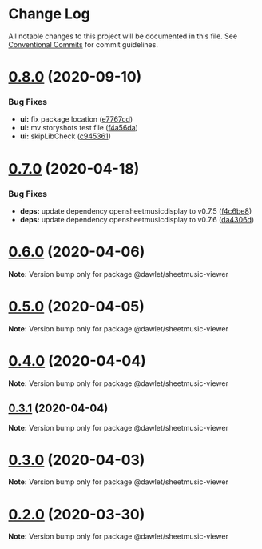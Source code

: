 # Change Log

All notable changes to this project will be documented in this file.
See [Conventional Commits](https://conventionalcommits.org) for commit guidelines.

# [0.8.0](https://github.com/dawlet-team/dawlet-poc/compare/v0.7.0...v0.8.0) (2020-09-10)


### Bug Fixes

* **ui:** fix package location ([e7767cd](https://github.com/dawlet-team/dawlet-poc/commit/e7767cde431706dab5dc519849e824896ecd529e))
* **ui:** mv storyshots test file ([f4a56da](https://github.com/dawlet-team/dawlet-poc/commit/f4a56dab0854adfd2f7191106785378a5086b8ec))
* **ui:** skipLibCheck ([c945361](https://github.com/dawlet-team/dawlet-poc/commit/c945361d11594c62be439f3b168d2052ec43bbd3))





# [0.7.0](https://github.com/dawlet-team/dawlet-poc/compare/v0.6.3...v0.7.0) (2020-04-18)


### Bug Fixes

* **deps:** update dependency opensheetmusicdisplay to v0.7.5 ([f4c6be8](https://github.com/dawlet-team/dawlet-poc/commit/f4c6be8e1f7aa9fa3259e79917f1d0789a0ff360))
* **deps:** update dependency opensheetmusicdisplay to v0.7.6 ([da4306d](https://github.com/dawlet-team/dawlet-poc/commit/da4306d01466b2ea45bd805d2c1eec382502810a))





# [0.6.0](https://github.com/dawlet-team/dawlet-poc/compare/v0.5.0...v0.6.0) (2020-04-06)

**Note:** Version bump only for package @dawlet/sheetmusic-viewer





# [0.5.0](https://github.com/dawlet-team/dawlet-poc/compare/v0.4.0...v0.5.0) (2020-04-05)

**Note:** Version bump only for package @dawlet/sheetmusic-viewer





# [0.4.0](https://github.com/dawlet-team/dawlet-poc/compare/v0.3.1...v0.4.0) (2020-04-04)

**Note:** Version bump only for package @dawlet/sheetmusic-viewer





## [0.3.1](https://github.com/dawlet-team/dawlet-poc/compare/v0.3.0...v0.3.1) (2020-04-04)

**Note:** Version bump only for package @dawlet/sheetmusic-viewer





# [0.3.0](https://github.com/dawlet-team/dawlet-poc/compare/v0.2.0...v0.3.0) (2020-04-03)

**Note:** Version bump only for package @dawlet/sheetmusic-viewer





# [0.2.0](https://github.com/dawlet-team/dawlet-poc/compare/v0.1.0...v0.2.0) (2020-03-30)

**Note:** Version bump only for package @dawlet/sheetmusic-viewer
